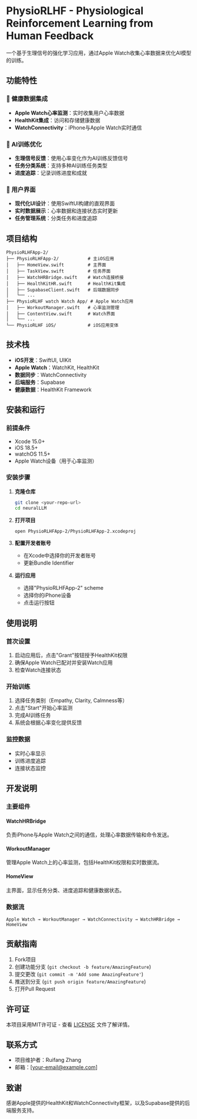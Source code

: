 # PhysioRLHF - Physiological Reinforcement Learning from Human Feedback

一个基于生理信号的强化学习应用，通过Apple Watch收集心率数据来优化AI模型的训练。

## 功能特性

### 🏥 健康数据集成
- **Apple Watch心率监测**：实时收集用户心率数据
- **HealthKit集成**：访问和存储健康数据
- **WatchConnectivity**：iPhone与Apple Watch实时通信

### 🧠 AI训练优化
- **生理信号反馈**：使用心率变化作为AI训练反馈信号
- **任务分类系统**：支持多种AI训练任务类型
- **进度追踪**：记录训练进度和成就

### 📱 用户界面
- **现代化UI设计**：使用SwiftUI构建的直观界面
- **实时数据展示**：心率数据和连接状态实时更新
- **任务管理系统**：分类任务和进度追踪

## 项目结构

```
PhysioRLHFApp-2/
├── PhysioRLHFApp-2/           # 主iOS应用
│   ├── HomeView.swift         # 主界面
│   ├── TaskView.swift         # 任务界面
│   ├── WatchHRBridge.swift    # Watch连接桥接
│   ├── HealthKitHR.swift      # HealthKit集成
│   ├── SupabaseClient.swift   # 后端数据同步
│   └── ...
├── PhysioRLHF watch Watch App/ # Apple Watch应用
│   ├── WorkoutManager.swift   # 心率监测管理
│   ├── ContentView.swift      # Watch界面
│   └── ...
└── PhysioRLHF iOS/            # iOS应用变体
```

## 技术栈

- **iOS开发**：SwiftUI, UIKit
- **Apple Watch**：WatchKit, HealthKit
- **数据同步**：WatchConnectivity
- **后端服务**：Supabase
- **健康数据**：HealthKit Framework

## 安装和运行

### 前提条件
- Xcode 15.0+
- iOS 18.5+
- watchOS 11.5+
- Apple Watch设备（用于心率监测）

### 安装步骤

1. **克隆仓库**
   ```bash
   git clone <your-repo-url>
   cd neuralLLM
   ```

2. **打开项目**
   ```bash
   open PhysioRLHFApp-2/PhysioRLHFApp-2.xcodeproj
   ```

3. **配置开发者账号**
   - 在Xcode中选择你的开发者账号
   - 更新Bundle Identifier

4. **运行应用**
   - 选择"PhysioRLHFApp-2" scheme
   - 选择你的iPhone设备
   - 点击运行按钮

## 使用说明

### 首次设置
1. 启动应用后，点击"Grant"按钮授予HealthKit权限
2. 确保Apple Watch已配对并安装Watch应用
3. 检查Watch连接状态

### 开始训练
1. 选择任务类别（Empathy, Clarity, Calmness等）
2. 点击"Start"开始心率监测
3. 完成AI训练任务
4. 系统会根据心率变化提供反馈

### 监控数据
- 实时心率显示
- 训练进度追踪
- 连接状态监控

## 开发说明

### 主要组件

#### WatchHRBridge
负责iPhone与Apple Watch之间的通信，处理心率数据传输和命令发送。

#### WorkoutManager
管理Apple Watch上的心率监测，包括HealthKit权限和实时数据流。

#### HomeView
主界面，显示任务分类、进度追踪和健康数据状态。

### 数据流
```
Apple Watch → WorkoutManager → WatchConnectivity → WatchHRBridge → HomeView
```

## 贡献指南

1. Fork项目
2. 创建功能分支 (`git checkout -b feature/AmazingFeature`)
3. 提交更改 (`git commit -m 'Add some AmazingFeature'`)
4. 推送到分支 (`git push origin feature/AmazingFeature`)
5. 打开Pull Request

## 许可证

本项目采用MIT许可证 - 查看 [LICENSE](LICENSE) 文件了解详情。

## 联系方式

- 项目维护者：Ruifang Zhang
- 邮箱：[your-email@example.com]

## 致谢

感谢Apple提供的HealthKit和WatchConnectivity框架，以及Supabase提供的后端服务支持。
